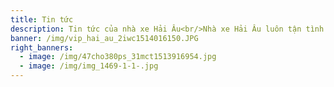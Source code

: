 ```yaml
---
title: Tin tức
description: Tin tức của nhà xe Hải Âu<br/>Nhà xe Hải Âu luôn tận tình với khách hàng.
banner: /img/vip_hai_au_2iwc1514016150.JPG
right_banners:
  - image: /img/47cho380ps_31mct1513916954.jpg
  - image: /img/img_1469-1-1-.jpg
---
```


